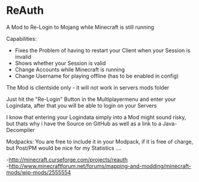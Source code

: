# ReAuth
A Mod to Re-Login to Mojang while Minecraft is still running

Capabilities:
 - Fixes the Problem of having to restart your Client when your Session is invalid
 - Shows whether your Session is valid
 - Change Accounts while Minecraft is running
 - Change Username for playing offline (has to be enabled in config)


The Mod is clientside only - it will not work in servers mods folder

Just hit the "Re-Login" Button in the Multiplayermenu and enter your Logindata, after that you will be able to login on your Servers

I know that entering your Logindata simply into a Mod might sound risky, but thats why i have the Source on GitHub as well as a link to a Java-Decompiler

Modpacks:
       You are free to include it in your Modpack, if it is free of charge, but Post/PM would be nice for my Statistics ....

 
-http://minecraft.curseforge.com/projects/reauth                                                                         
-http://www.minecraftforum.net/forums/mapping-and-modding/minecraft-mods/wip-mods/2555554
